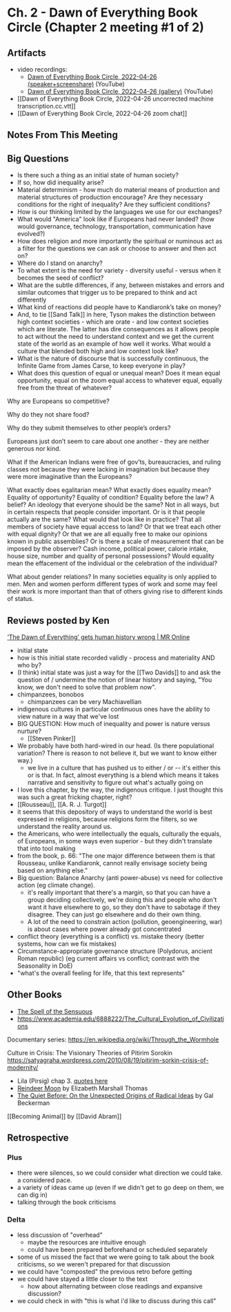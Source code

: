 # Ch. 2 - Dawn of Everything Book Circle (Chapter 2 meeting #1 of 2)

## Artifacts

- video recordings:
	- [Dawn of Everything Book Circle, 2022-04-26 (speaker+screenshare)](https://www.youtube.com/watch?v=DLwFLfHaPEs) (YouTube)
	- [Dawn of Everything Book Circle, 2022-04-26 (gallery)](https://www.youtube.com/watch?v=rteHaakw3rg) (YouTube)
- [[Dawn of Everything Book Circle, 2022-04-26 uncorrected machine transcription.cc.vtt]]
- [[Dawn of Everything Book Circle, 2022-04-26 zoom chat]]

## Notes From This Meeting

## Big Questions

- Is there such a thing as an initial state of human society?
- If so, how did inequality arise?
- Material determinism - how much do material means of production and material structures of production encourage? Are they necessary conditions for the right of inequality? Are they sufficient conditions?
- How is our thinking limited by the languages we use for our exchanges?
- What would "America" look like if Europeans had never landed? (how would governance, technology, transportation, communication have evolved?)
- How does religion and more importantly the spiritual or numinous act as a filter for the questions we can ask or choose to answer and then act on?
- Where do I stand on anarchy?
- To what extent is the need for variety - diversity useful - versus when it becomes the seed of conflict?
- What are the subtle differences, if any, between mistakes and errors and similar outcomes that trigger us to be prepared to think and act differently
- What kind of reactions did people have to Kandiaronk’s take on money?
- And, to tie [[Sand Talk]] in here, Tyson makes the distinction between high context societies - which are orate - and low context societies which are literate. The latter has dire consequences as it allows people to act without the need to understand context and we get the current state of the world as an example of how well it works. What would a culture that blended both high and low context look like?
- What is the nature of discourse that is successfully continuous, the Infinite Game from James Carse, to keep everyone in play?
- What does this question of equal or unequal mean? Does it mean equal opportunity, equal on the zoom equal access to whatever equal, equally free from the threat of whatever?

Why are Europeans so competitive?

Why do they not share food?

Why do they submit themselves to other people’s orders?

Europeans just don’t seem to care about one another - they are neither generous nor kind.

What if the American Indians were free of gov’ts, bureaucracies, and ruling classes not because they were lacking in imagination but because they were more imaginative than the Europeans?

What exactly does egalitarian mean? What exactly does equality mean? Equality of opportunity? Equality of condition? Equality before the law? A belief? An ideology that everyone should be the same? Not in all ways, but in certain respects that people consider important. Or is it that people actually are the same? What would that look like in practice? That all members of society have equal access to land? Or that we treat each other with equal dignity? Or that we are all equally free to make our opinions known in public assemblies? Or is there a scale of measurement that can be imposed by the observer? Cash income, political power, calorie intake, house size, number and quality of personal possessions? Would equality mean the effacement of the individual or the celebration of the individual? 

What about gender relations? In many societies equality is only applied to men. Men and women perform different types of work and some may feel their work is more important than that of others giving rise to different kinds of status.

## Reviews posted by Ken

[‘The Dawn of Everything’ gets human history wrong \| MR Online](https://mronline.org/2021/12/20/the-dawn-of-everything-gets-human-history-wrong/)

- initial state
- how is this initial state recorded validly - process and materiality AND who by?
- (I think) initial state was just a way for the [[Two Davids]] to and ask the question of / undermine the notion of linear history and saying, "You know, we don't need to solve that problem now".
- chimpanzees, bonobos
    - chimpanzees can be very Machiavellian
- indigenous cultures in particular continuous ones have the ability to view nature in a way that we've lost
- BIG QUESTION: How much of inequality and power is nature versus nurture?
    - [[Steven Pinker]]
- We probably have both hard-wired in our head. (Is there populational variation? There is reason to not believe it, but we want to know either way.)
    - we live in a culture that has pushed us to either / or -- it's either this or is that. In fact, almost everything is a blend which means it takes narrative and sensitivity to figure out what's actually going on
- I love this chapter, by the way, the indigenous critique. I just thought this was such a great fricking chapter, right?
- [[Rousseau]], [[A. R. J. Turgot]]
- it seems that this depository of ways to understand the world is best expressed in religions, because religions form the filters, so we understand the reality around us.
- the Americans, who were intellectually the equals, culturally the equals, of Europeans, in some ways even superior - but they didn't translate that into tool making
- from the book, p. 66: "The one major difference between them is that Rousseau, unlike Kandiaronk, cannot really envisage society being based on anything else."
- Big question: Balance Anarchy (anti power-abuse) vs need for collective action (eg climate change). 
    - it's really important that there's a margin, so that you can have a group deciding collectively, we're doing this and people who don't want it have elsewhere to go, so they don't have to sabotage if they disagree. They can just go elsewhere and do their own thing.
    - A lot of the need to constrain action (pollution, geoengineering, war) is about cases where power already got concentrated
- conflict theory (everything is a conflict) vs. mistake theory (better systems, how can we fix mistakes)
- Circumstance-appropriate governance structure (Polydorus, ancient Roman republic) (eg current affairs vs conflict; contrast with the Seasonality in DoE)
- "what's the overall feeling for life, that this text represents"

## Other Books

- [The Spell of the Sensuous](https://www.penguinrandomhouse.com/books/319/the-spell-of-the-sensuous-by-david-abram/)
- https://www.academia.edu/6888222/The_Cultural_Evolution_of_Civilizations

Documentary series: https://en.wikipedia.org/wiki/Through_the_Wormhole

Culture in Crisis: The Visionary Theories of Pitirim Sorokin    https://satyagraha.wordpress.com/2010/08/19/pitirim-sorkin-crisis-of-modernity/

- Lila (Pirsig) chap 3. [quotes here](https://aqualityexistence.com/2020/07/06/lila-by-robert-m-pirsig%E2%80%8A-%E2%80%8Achapter-3-reading-and-commentary/)
- [Reindeer Moon](https://www.goodreads.com/book/show/111646.Reindeer_Moon) by Elizabeth Marshall Thomas
- [The Quiet Before: On the Unexpected Origins of Radical Ideas](https://www.penguinrandomhouse.com/books/552622/the-quiet-before-by-gal-beckerman/) by Gal Beckerman

[[Becoming Animal]] by [[David Abram]]

## Retrospective

### Plus

- there were silences, so we could consider what direction we could take. a considered pace.
- a variety of ideas came up (even if we didn't get to go deep on them, we can dig in)
- talking through the book criticisms

### Delta

- less discussion of "overhead"
    - maybe the resources are intuitive enough
    - could have been prepared beforehand or scheduled separately
- some of us missed the fact that we were going to talk about the book criticisms, so we weren't prepared for that discussion
- we could have "composted" the previous retro before getting 
- we could have stayed a little closer to the text
    - how about alternating between close readings and expansive discussion?
- we could check in with "this is what i'd like to discuss during this call"

